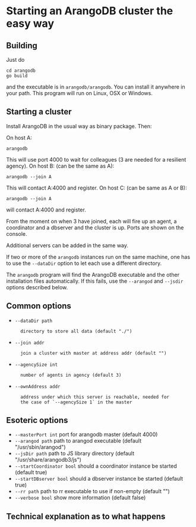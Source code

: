 Starting an ArangoDB cluster the easy way
=========================================

Building
--------

Just do

    cd arangodb
    go build

and the executable is in `arangodb/arangodb`. You can install it
anywhere in your path. This program will run on Linux, OSX or Windows.

Starting a cluster
------------------

Install ArangoDB in the usual way as binary package. Then:

On host A:

    arangodb

This will use port 4000 to wait for colleagues (3 are needed for a
resilient agency). On host B: (can be the same as A):

    arangodb --join A

This will contact A:4000 and register. On host C: (can be same as A or B):

    arangodb --join A

will contact A:4000 and register.

From the moment on when 3 have joined, each will fire up an agent, a 
coordinator and a dbserver and the cluster is up. Ports are shown on
the console.

Additional servers can be added in the same way.

If two or more of the `arangodb` instances run on the same machine,
one has to use the `--dataDir` option to let each use a different
directory.

The `arangodb` program will find the ArangoDB executable and the
other installation files automatically. If this fails, use the
`--arangod` and `--jsdir` options described below.

Common options 
--------------

* `--dataDir path`

        directory to store all data (default "./")
* `--join addr`

        join a cluster with master at address addr (default "")
* `--agencySize int`

        number of agents in agency (default 3)
* `--ownAddress addr`

        address under which this server is reachable, needed for 
        the case of `--agencySize 1` in the master

Esoteric options
----------------

* `--masterPort int`
        port for arangodb master (default 4000)
* `--arangod path`
        path to arangod executable (default "/usr/sbin/arangod")
* `--jsDir path`
        path to JS library directory (default "/usr/share/arangodb3/js")
* `--startCoordinator bool`
        should a coordinator instance be started (default true)
* `--startDBserver bool`
        should a dbserver instance be started (default true)
* `--rr path`
        path to rr executable to use if non-empty (default "")
* `--verbose bool`
        show more information (default false)
	
Technical explanation as to what happens
----------------------------------------


